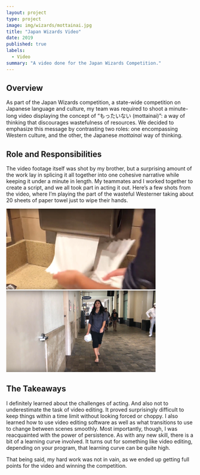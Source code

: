 ```yaml
---
layout: project
type: project
image: img/wizards/mottainai.jpg
title: "Japan Wizards Video"
date: 2019
published: true
labels:
  - Video
summary: "A video done for the Japan Wizards Competition."
---
```


## Overview
As part of the Japan Wizards competition, a state-wide competition on Japanese language and culture, my team was required to shoot a minute-long video displaying the concept of “もったいない (mottainai)”: a way of thinking that discourages wastefulness of resources. We decided to emphasize this message by contrasting two roles: one encompassing Western culture, and the other, the Japanese _mottainai_ way of thinking. 

## Role and Responsibilities
The video footage itself was shot by my brother, but a surprising amount of the work lay in splicing it all together into one cohesive narrative while keeping it under a minute in length. My teammates and I worked together to create a script, and we all took part in acting it out. Here’s a few shots from the video, where I’m playing the part of the wasteful Westerner taking about 20 sheets of paper towel just to wipe their hands. 

<img class="img-fluid" width="400px" src="../img/wizards/Screenshot_20230202_082056.png">
<img class="img-fluid" width="400px" src="../img/wizards/Screenshot_20230202_082221.png">

## The Takeaways
I definitely learned about the challenges of acting. And also not to underestimate the task of video editing. It proved surprisingly difficult to keep things within a time limit without looking forced or choppy. I also learned how to use video editing software as well as what transitions to use to change between scenes smoothly. Most importantly, though, I was reacquainted with the power of persistence. As with any new skill, there is a bit of a learning curve involved. It turns out for something like video editing, depending on your program, that learning curve can be quite high. 

That being said, my hard work was not in vain, as we ended up getting full points for the video and winning the competition.

